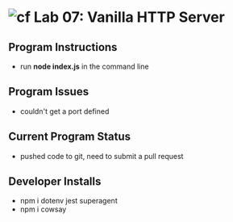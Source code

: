 ![cf](https://i.imgur.com/7v5ASc8.png) Lab 07: Vanilla HTTP Server
======

## Program Instructions
* run **node index.js** in the command line


## Program Issues
* couldn't get a port defined


## Current Program Status
* pushed code to git, need to submit a pull request


## Developer Installs
* npm i dotenv jest superagent
* npm i cowsay

